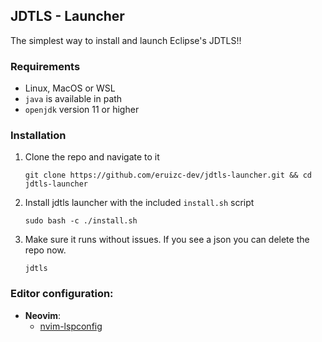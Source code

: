 ## JDTLS - Launcher

The simplest way to install and launch Eclipse's JDTLS!!

### Requirements

 - Linux, MacOS or WSL
 - `java` is available in path
 - `openjdk` version 11 or higher

### Installation

 1. Clone the repo and navigate to it

    `git clone https://github.com/eruizc-dev/jdtls-launcher.git && cd jdtls-launcher`

 2. Install jdtls launcher with the included `install.sh` script

    `sudo bash -c ./install.sh`

 3. Make sure it runs without issues. If you see a json you can delete the repo now.

    `jdtls`

### Editor configuration:

 - **Neovim**:
    - [nvim-lspconfig](./INSTALL.md#neovim-with-lspconfig)
